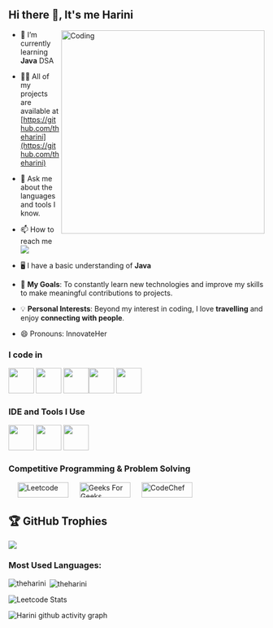 ## Hi there 👋, It's me Harini

<img align="right" alt="Coding" width="400" src="Github anime.gif">











- 🌱 I’m currently learning **Java** DSA

- 👨‍💻 All of my projects are available at [https://github.com/theharini](https://github.com/theharini)

- 💬 Ask me about the languages and tools I know.

- 📫 How to reach me   <br/> [<img src="https://img.shields.io/badge/LinkedIn-0077B5?style=for-the-badge&logo=linkedin&logoColor=white" />](https://www.linkedin.com/in/theharini17/)

- 🖥️ I have a basic understanding of **Java**

- 🎯 **My Goals**: To constantly learn new technologies and improve my skills to make meaningful contributions to projects.

- 💡 **Personal Interests**: Beyond my interest in coding, I love **travelling** and enjoy **connecting with people**.

- 😄 Pronouns: InnovateHer




### I code in
<img height="50" width="50" src="https://img.icons8.com/color/48/000000/html-5.png" /> <img height="50" width="50" src="https://img.icons8.com/color/48/000000/css3.png" /> 
<img height="50" width="50" src="https://img.icons8.com/color/48/000000/javascript.png"/><img height="50" width="50" src="https://img.icons8.com/color/48/000000/java-coffee-cup-logo.png" />
<img height="50" width="50" src="https://camo.githubusercontent.com/f905d223aaf7d318a2a34ab7a88bb5fadcc066e15b23be27e45c8cd06d4e8a74/68747470733a2f2f696d672e69636f6e73382e636f6d2f636f6c6f722f34382f3030303030302f6d7973716c2d6c6f676f2e706e67" /> 

### IDE and Tools I Use
<img height="50" width="50" src="https://img.icons8.com/color/48/000000/visual-studio-code-2019.png"/>  <img height="50" width="50" src="https://img.icons8.com/color/50/000000/git.png"/>  <img height="50" width="50" src="https://img.icons8.com/color/48/000000/figma--v1.png"/> 


### Competitive Programming & Problem Solving
<p align="left">
  &emsp;
    <a href="https://leetcode.com/u/harini001/"><img alt = "Leetcode" src="https://img.shields.io/badge/leetcode%20-%23FFA116.svg?style=plastic&logo=leetcode&logoColor=black" height = 30px width = 100px/></a>
  &emsp;
    <a href="https://www.geeksforgeeks.org/user/harinir17/"><img alt="Geeks For Geeks" src="https://img.shields.io/badge/geeksforgeeks-%230F9D58.svg?style=plastic&logo=geeksforgeeks&logoColor=white" height = 30px width = 100px></a>
    &emsp;
    <a href="#"><img alt = "CodeChef" src="https://img.shields.io/badge/codechef-%235B4638.svg?style=plastic&logo=codechef&logoColor=white"height = 30px width = 100px /></a>
  &emsp;
  

## 🏆 GitHub Trophies
![](https://github-profile-trophy.vercel.app/?username=theharini)



<h3 align="left">Most Used Languages:</h3>
<p><img align="left" src="https://github-readme-stats.vercel.app/api/top-langs/?username=theharini&show_icons=true&locale=en&layout=compact&hide=jupyter%20notebook&langs_count=8" alt="theharini" /></p>
<p>&nbsp;<img align="center" src="https://github-readme-stats.vercel.app/api?username=theharini&show_icons=true&locale=en" alt="theharini" /></p>

 





![Leetcode Stats](https://leetcard.jacoblin.cool/Harini001?theme=dark&font=Noto%20Sans%20Thaana)

![Harini github activity graph](https://github-readme-activity-graph.vercel.app/graph?username=theharini&bg_color=000000&color=04ff00&line=36fa00&point=ffffff&area=true&hide_border=true)

